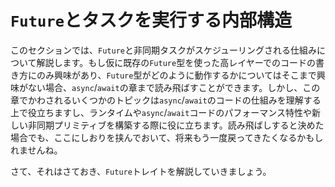 <!-- # Under the Hood: Executing `Future`s and Tasks -->
# `Future`とタスクを実行する内部構造

<!-- In this section, we'll cover the underlying structure of how `Future`s and -->
<!-- asynchronous tasks are scheduled. If you're only interested in learning -->
<!-- how to write higher-level code that uses existing `Future` types and aren't -->
<!-- interested in the details of how `Future` types work, you can skip ahead to -->
<!-- the `async`/`await` chapter. However, several of the topics discussed in this -->
<!-- chapter are useful for understanding how `async`/`await` code works, -->
<!-- understanding the runtime and performance properties of `async`/`await` code, -->
<!-- and building new asynchronous primitives. If you decide to skip this section -->
<!-- now, you may want to bookmark it to revisit in the future. -->

このセクションでは、`Future`と非同期タスクがスケジューリングされる仕組みについて解説します。もし仮に既存の`Future`型を使った高レイヤーでのコードの書き方にのみ興味があり、`Future`型がどのように動作するかについてはそこまで興味がない場合、`async`/`await`の章まで読み飛ばすことができます。しかし、この章でかわされるいくつかのトピックは`async`/`await`のコードの仕組みを理解する上で役立ちますし、ランタイムや`async`/`await`コードのパフォーマンス特性や新しい非同期プリミティブを構築する際に役に立ちます。読み飛ばしすると決めた場合でも、ここにしおりを挟んでおいて、将来もう一度戻ってきたくなるかもしれませんね。

<!-- Now, with that out of the way, let's talk about the `Future` trait. -->

さて、それはさておき、`Future`トレイトを解説していきましょう。
